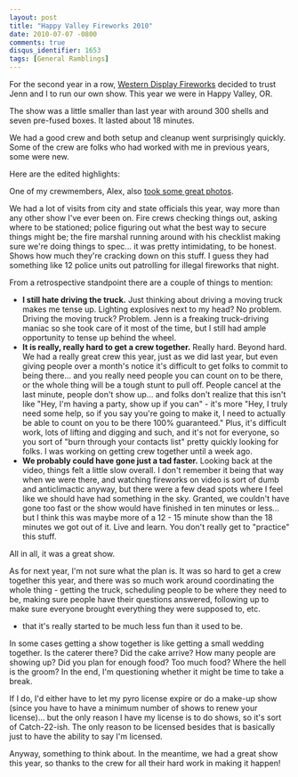 ```yaml
---
layout: post
title: "Happy Valley Fireworks 2010"
date: 2010-07-07 -0800
comments: true
disqus_identifier: 1653
tags: [General Ramblings]
---
```

For the second year in a row, [Western Display
Fireworks](http://www.westerndisplay.com/) decided to trust Jenn and I
to run our own show. This year we were in Happy Valley, OR.

The show was a little smaller than last year with around 300 shells and
seven pre-fused boxes. It lasted about 18 minutes.

We had a good crew and both setup and cleanup went surprisingly quickly.
Some of the crew are folks who had worked with me in previous years,
some were new.

Here are the edited highlights:

One of my crewmembers, Alex, also [took some great
photos](http://www.flickr.com/photos/95077040@N00/collections/72157624432739922/).

We had a lot of visits from city and state officials this year, way more
than any other show I've ever been on. Fire crews checking things out,
asking where to be stationed; police figuring out what the best way to
secure things might be; the fire marshal running around with his
checklist making sure we're doing things to spec... it was pretty
intimidating, to be honest. Shows how much they're cracking down on this
stuff. I guess they had something like 12 police units out patrolling
for illegal fireworks that night.

From a retrospective standpoint there are a couple of things to mention:

-   **I still hate driving the truck.** Just thinking about driving a
    moving truck makes me tense up. Lighting explosives next to my head?
    No problem. Driving the moving truck? Problem. Jenn is a freaking
    truck-driving maniac so she took care of it most of the time, but I
    still had ample opportunity to tense up behind the wheel.
-   **It is really, really hard to get a crew together.** Really hard.
    Beyond hard. We had a really great crew this year, just as we did
    last year, but even giving people over a month's notice it's
    difficult to get folks to commit to being there... and you really
    need people you can count on to be there, or the whole thing will be
    a tough stunt to pull off. People cancel at the last minute, people
    don't show up... and folks don't realize that this isn't like "Hey,
    I'm having a party, show up if you can" - it's more "Hey, I truly
    need some help, so if you say you're going to make it, I need to
    actually be able to count on you to be there 100% guaranteed." Plus,
    it's difficult work, lots of lifting and digging and such, and it's
    not for everyone, so you sort of "burn through your contacts list"
    pretty quickly looking for folks. I was working on getting crew
    together until a week ago.
-   **We probably could have gone just a tad faster.** Looking back at
    the video, things felt a little slow overall. I don't remember it
    being that way when we were there, and watching fireworks on video
    is sort of dumb and anticlimactic anyway, but there were a few dead
    spots where I feel like we should have had something in the sky.
    Granted, we couldn't have gone too fast or the show would have
    finished in ten minutes or less... but I think this was maybe more
    of a 12 - 15 minute show than the 18 minutes we got out of it. Live
    and learn. You don't really get to "practice" this stuff.

All in all, it was a great show.

As for next year, I'm not sure what the plan is. It was so hard to get a
crew together this year, and there was so much work around coordinating
the whole thing - getting the truck, scheduling people to be where they
need to be, making sure people have their questions answered, following
up to make sure everyone brought everything they were supposed to, etc.
- that it's really started to be much less fun than it used to be.

In some cases getting a show together is like getting a small wedding
together. Is the caterer there? Did the cake arrive? How many people are
showing up? Did you plan for enough food? Too much food? Where the hell
is the groom? In the end, I'm questioning whether it might be time to
take a break.

If I do, I'd either have to let my pyro license expire or do a make-up
show (since you have to have a minimum number of shows to renew your
license)... but the only reason I have my license is to do shows, so
it's sort of Catch-22-ish. The only reason to be licensed besides that
is basically just to have the ability to say I'm licensed.

Anyway, something to think about. In the meantime, we had a great show
this year, so thanks to the crew for all their hard work in making it
happen!

